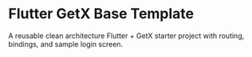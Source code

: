 # Flutter GetX Base Template

A reusable clean architecture Flutter + GetX starter project with routing, bindings, and sample login screen.
